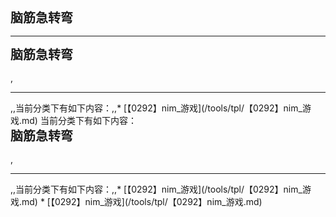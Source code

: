 <div style="font-size: 20px; margin-bottom: 15px; font-weight: bold;">脑筋急转弯</div>
<hr style="height: 1px; margin: 1em 0px;" />
<div style="font-size: 20px; margin-bottom: 15px; font-weight: bold;">脑筋急转弯</div>,<hr style="height: 1px; margin: 1em 0px;" />,,当前分类下有如下内容：,,* [【0292】nim_游戏](/tools/tpl/【0292】nim_游戏.md)
当前分类下有如下内容：
<div style="font-size: 20px; margin-bottom: 15px; font-weight: bold;">脑筋急转弯</div>,<hr style="height: 1px; margin: 1em 0px;" />,,当前分类下有如下内容：,,* [【0292】nim_游戏](/tools/tpl/【0292】nim_游戏.md)
* [【0292】nim_游戏](/tools/tpl/【0292】nim_游戏.md)